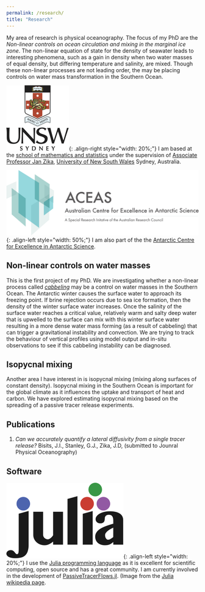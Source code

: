 ```yaml
---
permalink: /research/
title: "Research"
---
```


My area of research is physical oceanography.
The focus of my PhD are the *Non-linear controls on ocean circulation and mixing in the marginal ice zone*.
The non-linear equation of state for the density of seawater leads to interesting phenomena, such as a gain in density when two water masses of equal density, but differing temperature and salinity, are mixed.
Though these non-linear processes are not leading order, the may be placing controls on water mass transformation in the Southern Ocean.

![image-right](/assets/images/unsw-crest.png){: .align-right style="width: 20%;"} I am based at the [school of mathematics and statistics](https://www.unsw.edu.au/science/our-schools/maths) under the supervision of [Associate Professor Jan Zika](https://sites.google.com/view/janzika/home), [University of New South Wales](https://www.unsw.edu.au/) Sydney, Australia.

![image-left](/assets/images/ACEAS_logo_1.png){: .align-left style="width: 50%;"} I am also part of the the [Antarctic Centre for Excellence in Antarctic Science](https://antarctic.org.au/).

## Non-linear controls on water masses

This is the first project of my PhD.
We are investigating whether a non-linear process called [*cabbeling*](https://en.wikipedia.org/wiki/Cabbeling) may be a control on water masses in the Southern Ocean.
The Antarctic winter causes the surface water to approach its freezing point.
If brine rejection occurs due to sea ice formation, then the density of the winter surface water increases.
Once the salinity of the surface water reaches a critical value, relatively warm and salty deep water that is upwelled to the surface can mix with this winter surface water resulting in a more dense water mass forming (as a result of cabbeling) that can trigger a gravitational instability and convection.
We are trying to track the behaviour of vertical profiles using model output and in-situ observations to see if this cabbeling instability can be diagnosed.

## Isopycnal mixing

Another area I have interest in is isopycnal mixing (mixing along surfaces of constant density).
Isopycnal mixing in the Southern Ocean is important for the global climate as it influences the uptake and transport of heat and carbon.
We have explored estimating isopycnal mixing based on the spreading of a passive tracer release experiments.

<!--
## Water quality

Maybe put this?
-->

## Publications

1. *Can we accurately quantify a lateral diffusivity from a single tracer release?* Bisits, J.I., Stanley, G.J., Zika, J.D, (submitted to Jounral Physical Oceanography)

## Software

![image-left](/assets/images/Julia_Programming_Language_Logo.svg){: .align-left style="width: 20%;"} I use the [Julia programming language](https://julialang.org/) as it is excellent for scientific computing, open source and has a great community.
I am currently involved in the development of [PassiveTracerFlows.jl](https://fourierflows.github.io/PassiveTracerFlowsDocumentation/stable/).
(Image from the [Julia wikipedia page](https://en.wikipedia.org/wiki/Julia_(programming_language)).
